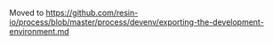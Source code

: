 Moved to https://github.com/resin-io/process/blob/master/process/devenv/exporting-the-development-environment.md